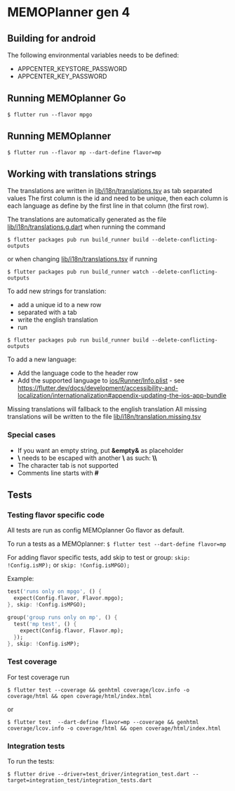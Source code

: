 # MEMOPlanner gen 4

## Building for android

The following environmental variables needs to be defined:

- APPCENTER_KEYSTORE_PASSWORD
- APPCENTER_KEY_PASSWORD

## Running MEMOplanner Go

`$ flutter run --flavor mpgo`

## Running MEMOplanner

`$ flutter run --flavor mp --dart-define flavor=mp`

## Working with translations strings

The translations are written in [lib/i18n/translations.tsv](https://github.com/abilia/seagull/blob/master/lib/i18n/translations.tsv) as tab separated values
The first column is the id and need to be unique, then each column is each language as define by the first line in that column (the first row).

The translations are automatically generated as the file [lib/i18n/translations.g.dart](https://github.com/abilia/seagull/blob/master/lib/i18n/translations.g.dart) when running the command

`$ flutter packages pub run build_runner build --delete-conflicting-outputs`

or when changing [lib/i18n/translations.tsv](https://github.com/abilia/seagull/blob/master/lib/i18n/translations.tsv) if running

`$ flutter packages pub run build_runner watch --delete-conflicting-outputs`

To add new strings for translation:

- add a unique id to a new row
- separated with a tab
- write the english translation
- run

`$ flutter packages pub run build_runner build --delete-conflicting-outputs`

To add a new language:

- Add the language code to the header row
- Add the supported language to [ios/Runner/Info.plist](https://github.com/abilia/seagull/blob/master/ios/Runner/Info.plist) - see <https://flutter.dev/docs/development/accessibility-and-localization/internationalization#appendix-updating-the-ios-app-bundle>

Missing translations will fallback to the english translation
All missing translations will be written to the file [lib/i18n/translation.missing.tsv](https://github.com/abilia/seagull/blob/master/lib/i18n/translations.missing.tsv)
### Special cases

- If you want an empty string, put **&empty&** as placeholder
- **\\** needs to be escaped with another **\\** as such: **\\\\**
- The character tab is not supported
- Comments line starts with **#**

## Tests

### Testing flavor specific code

All tests are run as config MEMOplanner Go flavor as default.

To run a tests as a MEMOplanner:
`$ flutter test --dart-define flavor=mp`

For adding flavor specific tests, add skip to test or group: `skip: !Config.isMP);` or `skip: !Config.isMPGO);`

Example:

```dart
test('runs only on mpgo', () {
  expect(Config.flavor, Flavor.mpgo);
}, skip: !Config.isMPGO);

group('group runs only on mp', () {
  test('mp test', () {
    expect(Config.flavor, Flavor.mp);
  });
}, skip: !Config.isMP);
```

### Test coverage

For test coverage run

`$ flutter test --coverage && genhtml coverage/lcov.info -o coverage/html && open coverage/html/index.html`

or

`$ flutter test  --dart-define flavor=mp --coverage && genhtml coverage/lcov.info -o coverage/html && open coverage/html/index.html`

### Integration tests

To run the tests:

`$ flutter drive --driver=test_driver/integration_test.dart --target=integration_test/integration_tests.dart`

